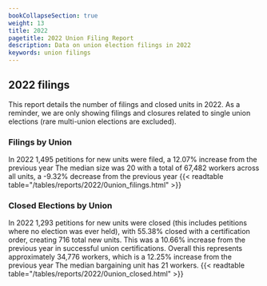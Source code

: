 ```yaml
---
bookCollapseSection: true
weight: 13
title: 2022
pagetitle: 2022 Union Filing Report
description: Data on union election filings in 2022
keywords: union filings
---
```


## 2022 filings

This report details the number of filings and closed units in 2022. As a reminder, we are only showing filings and closures related to single union elections (rare multi-union elections are excluded).

### Filings by Union
In 2022 1,495 petitions for new units were filed, a 12.07% increase from the previous year The median size was 20 with a total of 67,482 workers across all units, a -9.32% decrease from the previous year
{{< readtable table="/tables/reports/2022/0union_filings.html" >}}

### Closed Elections by Union
In 2022 1,293 petitions for new units were closed (this includes petitions where no election was ever held), with 55.38% closed with a certification order, creating 716 total new units. This was a 10.66% increase from the previous year in successful union certifications. Overall this represents approximately 34,776 workers, which is a 12.25% increase from the previous year The median bargaining unit has 21 workers.
{{< readtable table="/tables/reports/2022/0union_closed.html" >}}
